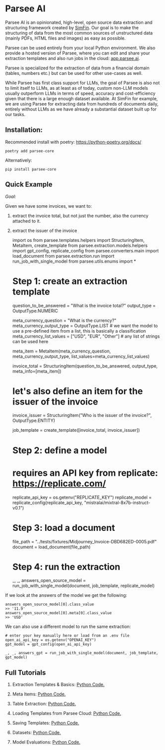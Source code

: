 # Parsee AI

Parsee AI is an opinionated, high-level, open source data extraction and structuring framework created by <a href="https://github.com/SimFin">SimFin</a>. Our goal is to make the structuring of data from the most common sources of unstructured data (mainly PDFs, HTML files and images) as easy as possible.

Parsee can be used entirely from your local Python environment. We also provide a hosted version of Parsee, where you can edit and share your <a>extraction templates</a> and also run jobs in the cloud: <a href="https://app.parsee.ai">app.parsee.ai</a>.

Parsee is specialized for the extraction of data from a financial domain (tables, numbers etc.) but can be used for other use-cases as well.

While Parsee has first class support for LLMs, the goal of Parsee is also not to limit itself to LLMs, as at least as of today, custom non-LLM models usually outperform LLMs in terms of speed, accuracy and cost-efficiency given that there is a large enough dataset available. At SimFin for example, we are using Parsee for extracting data from hundreds of documents daily, entirely without LLMs as we have already a substantial dataset built up for our tasks.

## Installation:

Recommended install with poetry: https://python-poetry.org/docs/

    poetry add parsee-core

Alternatively:

    pip install parsee-core

## Quick Example

*Goal:*

Given we have some invoices, we want to:
1) extract the invoice total, but not just the number, also the currency attached to it.
2) extract the issuer of the invoice


    import os
    from parsee.templates.helpers import StructuringItem, MetaItem, create_template
    from parsee.extraction.models.helpers import gpt_config, replicate_config
    from parsee.converters.main import load_document
    from parsee.extraction.run import run_job_with_single_model
    from parsee.utils.enums import *
    
    # Step 1: create an extraction template
    question_to_be_answered = "What is the invoice total?"
    output_type = OutputType.NUMERIC
    
    meta_currency_question = "What is the currency?"
    meta_currency_output_type = OutputType.LIST # we want the model to use a pre-defined item from a list, this is basically a classification
    meta_currency_list_values = ["USD", "EUR", "Other"] # any list of strings can be used here
    
    meta_item = MetaItem(meta_currency_question, meta_currency_output_type, list_values=meta_currency_list_values)
    
    invoice_total = StructuringItem(question_to_be_answered, output_type, meta_info=[meta_item])
    
    # let's also define an item for the issuer of the invoice
    invoice_issuer = StructuringItem("Who is the issuer of the invoice?", OutputType.ENTITY)
    
    job_template = create_template([invoice_total, invoice_issuer])
    
    # Step 2: define a model
    # requires an API key from replicate: https://replicate.com/
    replicate_api_key = os.getenv("REPLICATE_KEY")
    replicate_model = replicate_config(replicate_api_key, "mistralai/mixtral-8x7b-instruct-v0.1")
    
    # Step 3: load a document
    file_path = "../tests/fixtures/Midjourney_Invoice-DBD682ED-0005.pdf"
    document = load_document(file_path)
    
    # Step 4: run the extraction
    _, _, answers_open_source_model = run_job_with_single_model(document, job_template, replicate_model)

If we look at the answers of the model we get the following:

    answers_open_source_model[0].class_value
    >> '11.9'
    answers_open_source_model[0].meta[0].class_value
    >> 'USD'

We can also use a different model to run the same extraction:
    
    # enter your key manually here or load from an .env file
    open_ai_api_key = os.getenv("OPENAI_KEY")
    gpt_model = gpt_config(open_ai_api_key)
    
    _, _, answers_gpt = run_job_with_single_model(document, job_template, gpt_model)


## Full Tutorials

1) Extraction Templates & Basics: <a href="https://github.com/parsee-ai/parsee-core/blob/master/tutorials/1_basic_example_meta.py">Python Code.</a>

2) Meta Items: <a href="https://github.com/parsee-ai/parsee-core/blob/master/tutorials/0_basic_example.py">Python Code.</a>

3) Table Extraction: <a href="https://github.com/parsee-ai/parsee-core/blob/master/tutorials/2_table_extraction.py">Python Code.</a>

4) Loading Templates from Parsee Cloud: <a href="https://github.com/parsee-ai/parsee-core/blob/master/tutorials/3_loading_templates.py">Python Code.</a>

5) Saving Templates: <a href="https://github.com/parsee-ai/parsee-core/blob/master/tutorials/4_saving_templates.py">Python Code.</a>

6) Datasets: <a href="https://github.com/parsee-ai/parsee-core/blob/master/tutorials/5_datasets.py">Python Code.</a>

7) Model Evaluations: <a href="https://github.com/parsee-ai/parsee-core/blob/master/tutorials/6_model_evaluations.py">Python Code.</a>